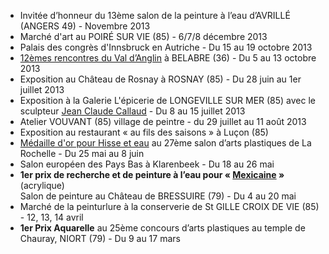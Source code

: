 * Invitée d’honneur du 13ème salon de la peinture à l’eau d’AVRILLÉ (ANGERS 49) - Novembre 2013
* Marché d'art au POIRÉ SUR VIE (85) - 6/7/8 décembre 2013
* Palais des congrès d'Innsbruck en Autriche - Du 15 au 19 octobre 2013
* [12èmes rencontres du Val d’Anglin](http://www.rencontres-artistiques-val-anglin.fr) à BELABRE (36) - Du 5 au 13 octobre 2013
* Exposition au Château de Rosnay à ROSNAY (85) - Du 28 juin au 1er juillet 2013
* Exposition à la Galerie L'épicerie de LONGEVILLE SUR MER (85) avec le sculpteur [Jean Claude Callaud](http://www.jccallaud.odexpo.com) - Du 8 au 15 juillet 2013
* Atelier VOUVANT (85) village de peintre - du 29 juillet au 11 août 2013
* Exposition au restaurant « au fils des saisons » à Luçon (85)
* [Médaille d'or pour Hisse et eau][2] au 27ème salon d’arts plastiques de La Rochelle - Du 25 mai au 8 juin
* Salon européen des Pays Bas à Klarenbeek - Du 18 au 26 mai
* **1er prix de recherche et de peinture à l’eau pour « [Mexicaine][1] »** (acrylique)<br>Salon de peinture au Château de BRESSUIRE (79) - Du 4 au 20 mai
* Marché de la peinturlure à la conserverie de St GILLE CROIX DE VIE (85) - 12, 13, 14 avril
* **1er Prix Aquarelle** au 25ème concours d’arts plastiques au temple de Chauray, NIORT (79) - Du 9 au 17 mars

[1]: {{site.root}}/encre-acrylique/2012/mexicaine
[2]: {{site.root}}/aquarelle/2011/hisse-et-eau
